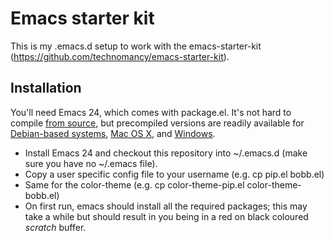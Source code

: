 # Emacs starter kit

This is my .emacs.d setup to work with the emacs-starter-kit (https://github.com/technomancy/emacs-starter-kit). 

## Installation

You'll need Emacs 24, which comes with package.el. It's not hard to
compile [from source](http://github.com/emacsmirror/emacs), but
precompiled versions are readily available for
[Debian-based systems](http://emacs.naquadah.org/),
[Mac OS X](http://emacsformacosx.com/builds), and
[Windows](http://code.google.com/p/emacs-for-windows/updates/list).

* Install Emacs 24 and checkout this repository into ~/.emacs.d (make sure you have no ~/.emacs file).
* Copy a user specific config file to your username (e.g. cp pip.el bobb.el)
* Same for the color-theme (e.g. cp color-theme-pip.el color-theme-bobb.el)
* On first run, emacs should install all the required packages; this may take a while but should result in you being in a red on black coloured *scratch* buffer.
